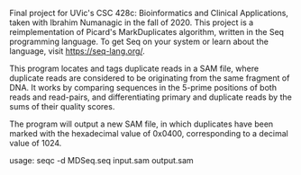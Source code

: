 Final project for UVic's CSC 428c: Bioinformatics and Clinical Applications, taken with Ibrahim Numanagic in the fall of 2020. This project is a reimplementation of Picard's MarkDuplicates algorithm, written in the Seq programming language. To get Seq on your system or learn about the language, visit https://seq-lang.org/.

This program locates and tags duplicate reads in a SAM file, where duplicate reads are considered to be originating from the same fragment of DNA. It works by comparing sequences in the 5-prime positions of both reads and read-pairs, and differentiating primary and duplicate reads by the sums of their quality scores.

The program will output a new SAM file, in which duplicates have been marked with the hexadecimal value of 0x0400, corresponding to a decimal value of 1024.

usage: seqc -d MDSeq.seq input.sam output.sam